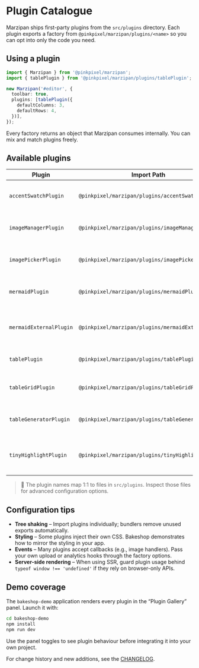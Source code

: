 # Plugin Catalogue

Marzipan ships first-party plugins from the `src/plugins` directory. Each plugin exports a factory from `@pinkpixel/marzipan/plugins/<name>` so you can opt into only the code you need.

## Using a plugin

```ts
import { Marzipan } from '@pinkpixel/marzipan';
import { tablePlugin } from '@pinkpixel/marzipan/plugins/tablePlugin';

new Marzipan('#editor', {
  toolbar: true,
  plugins: [tablePlugin({
    defaultColumns: 3,
    defaultRows: 4,
  })],
});
```

Every factory returns an object that Marzipan consumes internally. You can mix and match plugins freely.

## Available plugins

| Plugin | Import Path | Description |
|--------|-------------|-------------|
| `accentSwatchPlugin` | `@pinkpixel/marzipan/plugins/accentSwatchPlugin` | Adds a palette picker for accent colours and syncs with the toolbar + stats bar. |
| `imageManagerPlugin` | `@pinkpixel/marzipan/plugins/imageManagerPlugin` | Dropzone and gallery UI for inserting images and managing uploads. |
| `imagePickerPlugin` | `@pinkpixel/marzipan/plugins/imagePickerPlugin` | Toolbar button for inserting images via URL or optional uploader callback. |
| `mermaidPlugin` | `@pinkpixel/marzipan/plugins/mermaidPlugin` | Lazy-loads Mermaid from npm/ESM and renders diagrams inline. |
| `mermaidExternalPlugin` | `@pinkpixel/marzipan/plugins/mermaidExternal` | Mermaid integration that targets a CDN script tag—perfect for sandboxed playgrounds. |
| `tablePlugin` | `@pinkpixel/marzipan/plugins/tablePlugin` | Toolbar-driven table generator with inline editing controls. |
| `tableGridPlugin` | `@pinkpixel/marzipan/plugins/tableGridPlugin` | Grid overlay for rapid column/row creation (exports `tableGridStyles`). |
| `tableGeneratorPlugin` | `@pinkpixel/marzipan/plugins/tableGenerator` | Quick GFM table inserter with prompt-driven sizing. |
| `tinyHighlightPlugin` | `@pinkpixel/marzipan/plugins/tinyHighlight` | Zero-runtime syntax highlighting for fenced code blocks (`tinyHighlightStyles` helper available). |

> 📝 The plugin names map 1:1 to files in `src/plugins`. Inspect those files for advanced configuration options.

## Configuration tips

- **Tree shaking** – Import plugins individually; bundlers remove unused exports automatically.
- **Styling** – Some plugins inject their own CSS. Bakeshop demonstrates how to mirror the styling in your app.
- **Events** – Many plugins accept callbacks (e.g., image handlers). Pass your own upload or analytics hooks through the factory options.
- **Server-side rendering** – When using SSR, guard plugin usage behind `typeof window !== 'undefined'` if they rely on browser-only APIs.

## Demo coverage

The `bakeshop-demo` application renders every plugin in the “Plugin Gallery” panel. Launch it with:

```bash
cd bakeshop-demo
npm install
npm run dev
```

Use the panel toggles to see plugin behaviour before integrating it into your own project.

For change history and new additions, see the [CHANGELOG](../CHANGELOG.md).
